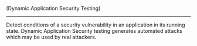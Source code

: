 (Dynamic Application Security Testing)
___
Detect conditions of a security vulnerability in an application in its running state. Dynamic Application Security testing generates automated attacks which may be used by real attackers.